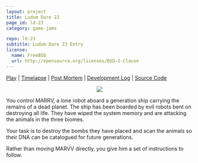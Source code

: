 ```yaml
---
layout: project
title: Ludum Dare 23
page_id: ld-23
category: game-jams

repo: ld-23
subtitle: Ludum Dare 23 Entry
license: 
  name: FreeBSD
  url: http://opensource.org/licenses/BSD-2-Clause
---
```


[Play](http://lab.sodaware.net/game-jams/ld-23/play/) | [Timelapse](http://www.youtube.com/watch?v=8XEM56iJvWs) | [Post Mortem](http://www.sodaware.net/blog/2012/04/ineptia-post-mortem/) | [Development Log](http://lab.sodaware.net/game-jams/ld-23/) | [Source Code](https://github.com/Sodaware/ld-23)

<p style="text-align: center">
    <img src="http://lab.sodaware.net/game-jams/ld-23/screens/screenshots/screen-5.png" />
</p>

You control MARRV, a lone robot aboard a generation ship carrying the remains of
a dead planet. The ship has been boarded by evil robots bent on destroying all
life. They have wiped the system memory and are attacking the animals in the
three biomes. 

Your task is to destroy the bombs they have placed and scan the animals so their
DNA can be catalogued for future generations. 

Rather than moving MARVV directly, you give him a set of instructions to
follow. 
